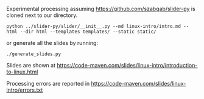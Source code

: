 
Experimental processing assuming https://github.com/szabgab/slider-py is cloned next to our directory.

```
python ../slider-py/slider/__init__.py --md linux-intro/intro.md --html --dir html --templates templates/ --static static/
```

or generate all the slides by running:

```
./generate_slides.py
```

Slides are shown at https://code-maven.com/slides/linux-intro/introduction-to-linux.html

Processing errors are reported in https://code-maven.com/slides/linux-intro/errors.txt
